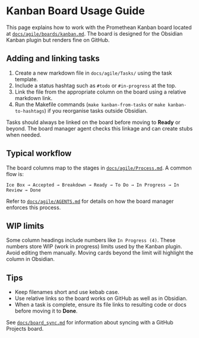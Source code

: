 # Kanban Board Usage Guide

This page explains how to work with the Promethean Kanban board located at
[`docs/agile/boards/kanban.md`](agile/boards/kanban.md). The board is designed
for the Obsidian Kanban plugin but renders fine on GitHub.

## Adding and linking tasks

1. Create a new markdown file in `docs/agile/Tasks/` using the task template.
2. Include a status hashtag such as `#todo` or `#in-progress` at the top.
3. Link the file from the appropriate column on the board using a relative
   markdown link.
4. Run the Makefile commands (`make kanban-from-tasks` or `make kanban-to-hashtags`) if
   you reorganise tasks outside Obsidian.

Tasks should always be linked on the board before moving to **Ready** or beyond.
The board manager agent checks this linkage and can create stubs when needed.

## Typical workflow

The board columns map to the stages in
[`docs/agile/Process.md`](agile/Process.md). A common flow is:

`Ice Box → Accepted → Breakdown → Ready → To Do → In Progress → In Review → Done`

Refer to [`docs/agile/AGENTS.md`](agile/AGENTS.md) for details on how the board
manager enforces this process.

## WIP limits

Some column headings include numbers like `In Progress (4)`. These numbers store
WIP (work in progress) limits used by the Kanban plugin. Avoid editing them
manually. Moving cards beyond the limit will highlight the column in Obsidian.

## Tips

- Keep filenames short and use kebab case.
- Use relative links so the board works on GitHub as well as in Obsidian.
- When a task is complete, ensure its file links to resulting code or docs before
  moving it to **Done**.

See [`docs/board_sync.md`](board_sync.md) for information about syncing with a
GitHub Projects board.
